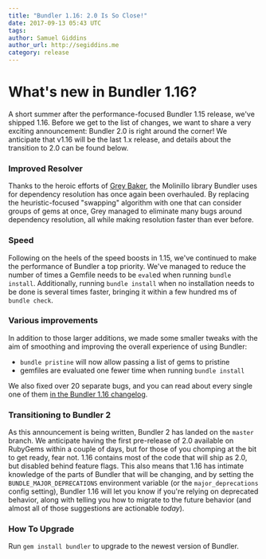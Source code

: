 ```yaml
---
title: "Bundler 1.16: 2.0 Is So Close!"
date: 2017-09-13 05:43 UTC
tags:
author: Samuel Giddins
author_url: http://segiddins.me
category: release
---
```


# What's new in Bundler 1.16?

A short summer after the performance-focused Bundler 1.15 release, we've shipped 1.16. Before we get to the list of changes, we want to share a very exciting announcement: Bundler 2.0 is right around the corner! We anticipate that v1.16 will be the last 1.x release, and details about the transition to 2.0 can be found below.

### Improved Resolver

Thanks to the heroic efforts of [Grey Baker](https://github.com/greysteil), the Molinillo library Bundler uses for dependency resolution has once again been overhauled. By replacing the heuristic-focused "swapping" algorithm with one that can consider groups of gems at once, Grey managed to eliminate many bugs around dependency resolution, all while making resolution faster than ever before.

### Speed

Following on the heels of the speed boosts in 1.15, we've continued to make the performance of Bundler a top priority. We've managed to reduce the number of times a Gemfile needs to be `eval`ed when running `bundle install`. Additionally, running `bundle install` when no installation needs to be done is several times faster, bringing it within a few hundred ms of `bundle check`.

### Various improvements

In addition to those larger additions, we made some smaller tweaks with the aim of smoothing and improving the overall experience of using Bundler:

- `bundle pristine` will now allow passing a list of gems to pristine
- gemfiles are evaluated one fewer time when running `bundle install`

We also fixed over 20 separate bugs, and you can read about every single one of them [in the Bundler 1.16 changelog](https://github.com/bundler/bundler/blob/1-16-stable/CHANGELOG.md).

### Transitioning to Bundler 2

As this announcement is being written, Bundler 2 has landed on the `master` branch. We anticipate having the first pre-release of 2.0 available on RubyGems within a couple of days, but for those of you chomping at the bit to get ready, fear not. 1.16 contains most of the code that will ship as 2.0, but disabled behind feature flags. This also means that 1.16 has intimate knowledge of the parts of Bundler that will be changing, and by setting the `BUNDLE_MAJOR_DEPRECATIONS` environment variable (or the `major_deprecations` config setting), Bundler 1.16 will let you know if you're relying on deprecated behavior, along with telling you how to migrate to the future behavior (and almost all of those suggestions are actionable _today_).

### How To Upgrade

Run `gem install bundler` to upgrade to the newest version of Bundler.